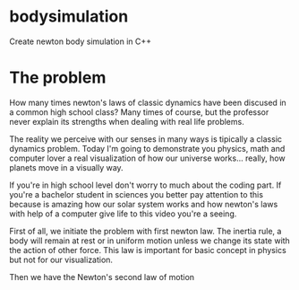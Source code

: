 # bodysimulation
Create newton body simulation in C++

# The problem

How many times newton's laws of classic dynamics have been discused in a common high school class? Many times of course, but the professor never explain its strengths when dealing with real life problems.

The reality we perceive with our senses in many ways is tipically a classic dynamics problem. Today I'm going to demonstrate you physics, math and computer lover a real visualization of how our universe works... really, how planets move in a visually way.

If you're in high school level don't worry to much about the coding part. If you're a bachelor student in sciences you better pay attention to this because is amazing how our solar system works and how newton's laws with help of a computer give life to this video you're a seeing.

First of all, we initiate the problem with first newton law. The inertia rule, a body will remain at rest or in uniform motion unless we change its state with the action of other force. This law is important for basic concept in physics but not for our visualization.

Then we have the Newton's second law of motion
